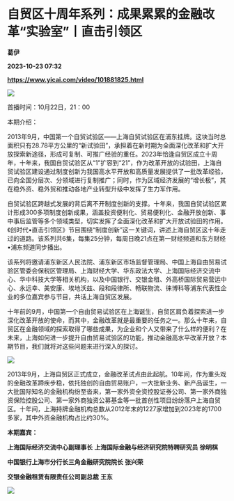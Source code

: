 # 自贸区十周年系列：成果累累的金融改革“实验室”丨直击引领区
**葛伊**

**2023-10-23 07:32**

**https://www.yicai.com/video/101881825.html**

![](http://imgcdn.yicai.com/uppics/slides/2023/10/2aa304c35cf622e66255af7e6dfa9527.jpg) 

首播时间：10月22日，21：00

本期介绍：

2013年9月，中国第一个自贸试验区——上海自贸试验区在浦东挂牌。这块当时总面积只有28.78平方公里的“新试验田”，承担着在新时期为全面深化改革和扩大开放探索新途径，形成可复制、可推广经验的重任。2023年恰逢自贸区成立十周年，十年来，我国自贸试验区从“1”扩容到“21”，作为改革开放的试验田，上海自贸试验区建设通过制度创新为我国高水平开放和高质量发展提供了一批改革经验，已向全国分层次、分领域进行复制推广；同时，作为区域经济发展的“增长极”，其在稳外资、稳外贸和推动各地产业转型升级中发挥了生力军作用。

自贸试验区跨越式发展的背后离不开制度创新的支撑。十年来，我国自贸试验区累计形成300多项制度创新成果，涵盖投资便利化、贸易便利化、金融开放创新、事中事后监管等多个领域类型，切实发挥了全面深化改革和扩大开放试验田的作用。《创时代•直击引领区》节目围绕“制度创新”这一关键词，讲述上海自贸区这十年走过的道路。该系列共6集，每集25分钟，每周日晚21点在第一财经频道和东方财经•浦东频道同步播出。

该系列将邀请浦东新区人民法院、浦东新区市场监督管理局、中国上海自由贸易试验区管委会保税区管理局、上海财经大学、华东政法大学、上海国际经济交流中心、华中科技大学等相关机构，以及中国银行、交银金租、外高桥国际贸易营运中心、永远幸、美安康、埃地沃兹、段和段律所、畅联物流、徕博科等浦东代表性企业的多位嘉宾参与节目，共话上海自贸区发展。

十年前的9月，中国第一个自由贸易试验区在上海诞生，自贸区肩负着探索进一步深化改革开放的使命，而其中，金融改革就是最重要的任务之一。那么十年来，自贸区在金融领域的探索取得了哪些成果，为企业和个人又带来了什么样的便利？在未来，上海如何进一步提升自由贸易试验区的功能，推动金融高水平改革开放？本期节目，我们就将对这些问题来进行深入的探讨。

![](https://imgcdn.yicai.com/uppics/images/2023/10/5fa2e23cae6ca4b64c197fee4a922769.jpg)

2013年9月，上海自贸区正式成立，金融改革试点由此起航。10年间，作为重头戏的金融改革蹄疾步稳，依托独创的自由贸易账户，一大批新业务、新产品诞生，一大批国际知名的金融机构纷至沓来，第一家外资全资控股证券公司、第一家外商独资保险控股公司、第一家外商独资公募基金等一批首创性项目纷纷落户上海自贸区。十年间，上海持牌金融机构总数从2012年末的1227家增加到2023年的1700多家，其中外资金融机构占比约30%。

**本期嘉宾：**

**上海国际经济交流中心副理事长** **上海国际金融与经济研究院特聘研究员** **徐明棋**

**中国银行上海市分行长三角金融研究院院长** **张兴荣**

**交银金融租赁有限责任公司副总裁** **王东**

![](https://imgcdn.yicai.com/uppics/images/2023/10/0d00dc657c87c8041692adf481339d1c.gif)
